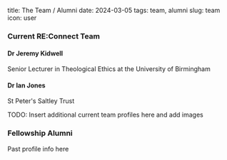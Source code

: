 title: The Team / Alumni
date: 2024-03-05
tags: team, alumni
slug: team
icon: user

### Current RE:Connect Team

<h4 id="jeremykidwell">Dr Jeremy Kidwell</h4>
Senior Lecturer in Theological Ethics at the University of Birmingham

<h4 id="ianjones">Dr Ian Jones</h4>
St Peter's Saltley Trust

TODO:
Insert additional current team profiles here and add images


### Fellowship Alumni

Past profile info here